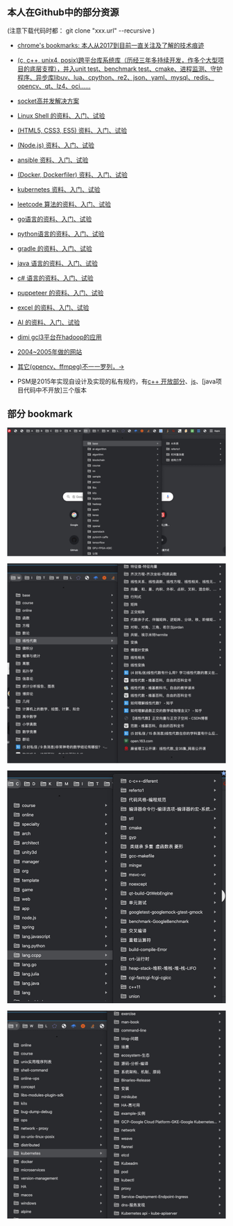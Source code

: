 

## 本人在Github中的部分资源 
 (注意下载代码时都： git clone "xxx.url" --recursive )

- [chrome's bookmarks: 本人从2017到目前一直关注及了解的技术痕迹](https://github.com/oudream/bookmarks)

- [(c, c++, unix4, posix)跨平台库系统库（历经三年多持续开发，作多个大型项目的底层支撑），并入unit test、benchmark test、cmake、进程监测、守护程序、异步库libuv、lua、cpython、re2、json、yaml、mysql、redis、opencv、qt、lz4、oci……](https://github.com/oudream/ccxx)

- [socket高并发解决方案](https://github.com/oudream/hello-socket-model)                                                 
 
- [Linux Shell 的资料、入门、试验](https://github.com/oudream/hello-docker)

- [(HTML5, CSS3, ES5) 资料、入门、试验](https://github.com/oudream/hello-web)

- [(Node.js) 资料、入门、试验](https://github.com/oudream/hello-nodejs)

- [ansible 资料、入门、试验](https://github.com/oudream/hello-ansible)

- [(Docker, Dockerfiler) 资料、入门、试验](https://github.com/oudream/hello-docker)

- [kubernetes 资料、入门、试验](https://github.com/oudream/hello-kubernetes)

- [leetcode 算法的资料、入门、试验](https://github.com/oudream/leetcode)

- [go语言的资料、入门、试验](https://github.com/oudream/hello-go)

- [python语言的资料、入门、试验](https://github.com/oudream/hello-python)

- [gradle 的资料、入门、试验](https://github.com/oudream/hello-gradle)

- [java 语言的资料、入门、试验](https://github.com/oudream/hello-java)

- [c# 语言的资料、入门、试验](https://github.com/oudream/hello-csharp)

- [puppeteer 的资料、入门、试验](https://github.com/oudream/hello-java)

- [excel 的资料、入门、试验](https://github.com/oudream/hello-excel)

- [AI 的资料、入门、试验](https://github.com/oudream/hello-ai)

- [dimi gcl3平台在hadoop的应用](https://github.com/oudream/dimi)

- [2004~2005年做的网站](https://github.com/oudream/wwwroot)

- [其它(opencv、ffmpeg)不一一罗列，->](https://github.com/oudream)

- PSM是2015年实现自设计及实现的私有规约，有[c++ 开放部分](https://github.com/oudream/ccxx/blob/master/ccxx/cxpacket.h)、[js](https://github.com/oudream/hello-nodejs/blob/master/3rd/csm-3/protocol_psm.js)、[java项目代码中不开放]三个版本

## 部分 bookmark

![](./images/Snipaste_2020-02-21_12-57-56.jpg)

![](./images/Snipaste_2020-02-21_12-58-58.jpg)

![](./images/Snipaste_2020-02-21_12-59-23.jpg)

![](./images/Snipaste_2020-02-21_13-00-42.jpg)
